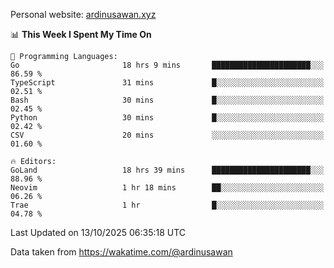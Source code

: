 Personal website: [ardinusawan.xyz](https://ardinusawan.xyz)

<!--START_SECTION:waka-->
📊 **This Week I Spent My Time On** 

```text
💬 Programming Languages: 
Go                       18 hrs 9 mins       ██████████████████████░░░   86.59 % 
TypeScript               31 mins             █░░░░░░░░░░░░░░░░░░░░░░░░   02.51 % 
Bash                     30 mins             █░░░░░░░░░░░░░░░░░░░░░░░░   02.45 % 
Python                   30 mins             █░░░░░░░░░░░░░░░░░░░░░░░░   02.42 % 
CSV                      20 mins             ░░░░░░░░░░░░░░░░░░░░░░░░░   01.60 % 

🔥 Editors: 
GoLand                   18 hrs 39 mins      ██████████████████████░░░   88.96 % 
Neovim                   1 hr 18 mins        ██░░░░░░░░░░░░░░░░░░░░░░░   06.26 % 
Trae                     1 hr                █░░░░░░░░░░░░░░░░░░░░░░░░   04.78 % 
```


 Last Updated on 13/10/2025 06:35:18 UTC
<!--END_SECTION:waka-->
Data taken from https://wakatime.com/@ardinusawan
